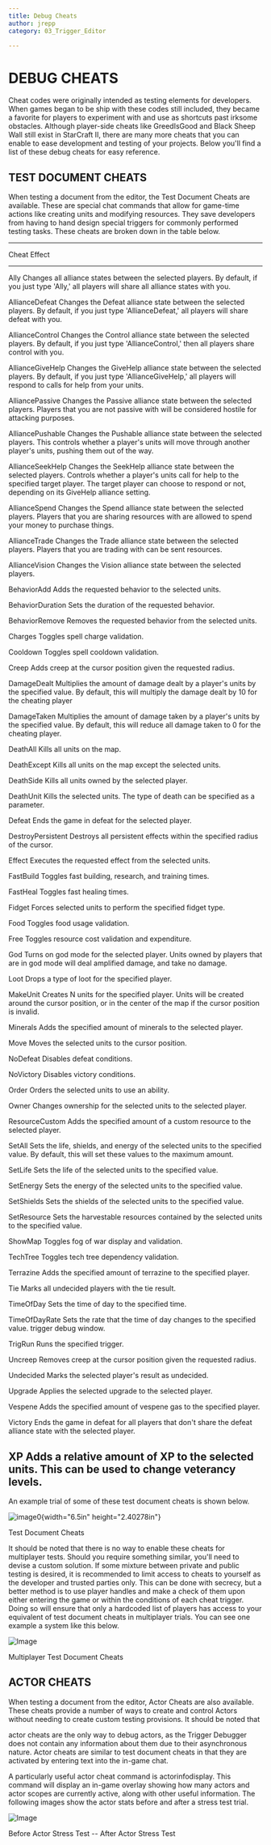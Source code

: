 ```yaml
---
title: Debug Cheats
author: jrepp
category: 03_Trigger_Editor

---
```

DEBUG CHEATS
============

Cheat codes were originally intended as testing elements for developers.
When games began to be ship with these codes still included, they became
a favorite for players to experiment with and use as shortcuts past
irksome obstacles. Although player-side cheats like GreedIsGood and
Black Sheep Wall still exist in StarCraft II, there are many more cheats
that you can enable to ease development and testing of your projects.
Below you'll find a list of these debug cheats for easy reference.

TEST DOCUMENT CHEATS
--------------------

When testing a document from the editor, the Test Document Cheats are
available. These are special chat commands that allow for game-time
actions like creating units and modifying resources. They save
developers from having to hand design special triggers for commonly
performed testing tasks. These cheats are broken down in the table
below.

  -------------------------------------------------------------------------------------
  Cheat               Effect
  ------------------- -----------------------------------------------------------------
  Ally                Changes all alliance states between the selected players. By
                      default, if you just type 'Ally,' all players will share all
                      alliance states with you.

  AllianceDefeat      Changes the Defeat alliance state between the selected players.
                      By default, if you just type 'AllianceDefeat,' all players will
                      share defeat with you.

  AllianceControl     Changes the Control alliance state between the selected players.
                      By default, if you just type 'AllianceControl,' then all players
                      share control with you.

  AllianceGiveHelp    Changes the GiveHelp alliance state between the selected players.
                      By default, if you just type 'AllianceGiveHelp,' all players will
                      respond to calls for help from your units.

  AlliancePassive     Changes the Passive alliance state between the selected players.
                      Players that you are not passive with will be considered hostile
                      for attacking purposes.

  AlliancePushable    Changes the Pushable alliance state between the selected players.
                      This controls whether a player's units will move through another
                      player's units, pushing them out of the way.

  AllianceSeekHelp    Changes the SeekHelp alliance state between the selected players.
                      Controls whether a player's units call for help to the specified
                      target player. The target player can choose to respond or not,
                      depending on its GiveHelp alliance setting.

  AllianceSpend       Changes the Spend alliance state between the selected players.
                      Players that you are sharing resources with are allowed to spend
                      your money to purchase things.

  AllianceTrade       Changes the Trade alliance state between the selected players.
                      Players that you are trading with can be sent resources.

  AllianceVision      Changes the Vision alliance state between the selected players.

  BehaviorAdd         Adds the requested behavior to the selected units.

  BehaviorDuration    Sets the duration of the requested behavior.

  BehaviorRemove      Removes the requested behavior from the selected units.

  Charges             Toggles spell charge validation.

  Cooldown            Toggles spell cooldown validation.

  Creep               Adds creep at the cursor position given the requested radius.

  DamageDealt         Multiplies the amount of damage dealt by a player\'s units by the
                      specified value. By default, this will multiply the damage dealt
                      by 10 for the cheating player

  DamageTaken         Multiplies the amount of damage taken by a player\'s units by the
                      specified value. By default, this will reduce all damage taken to
                      0 for the cheating player.

  DeathAll            Kills all units on the map.

  DeathExcept         Kills all units on the map except the selected units.

  DeathSide           Kills all units owned by the selected player.

  DeathUnit           Kills the selected units. The type of death can be specified as a
                      parameter.

  Defeat              Ends the game in defeat for the selected player.

  DestroyPersistent   Destroys all persistent effects within the specified radius of
                      the cursor.

  Effect              Executes the requested effect from the selected units.

  FastBuild           Toggles fast building, research, and training times.

  FastHeal            Toggles fast healing times.

  Fidget              Forces selected units to perform the specified fidget type.

  Food                Toggles food usage validation.

  Free                Toggles resource cost validation and expenditure.

  God                 Turns on god mode for the selected player. Units owned by players
                      that are in god mode will deal amplified damage, and take no
                      damage.

  Loot                Drops a type of loot for the specified player.

  MakeUnit            Creates N units for the specified player. Units will be created
                      around the cursor position, or in the center of the map if the
                      cursor position is invalid.

  Minerals            Adds the specified amount of minerals to the selected player.

  Move                Moves the selected units to the cursor position.

  NoDefeat            Disables defeat conditions.

  NoVictory           Disables victory conditions.

  Order               Orders the selected units to use an ability.

  Owner               Changes ownership for the selected units to the selected player.

  ResourceCustom      Adds the specified amount of a custom resource to the selected
                      player.

  SetAll              Sets the life, shields, and energy of the selected units to the
                      specified value. By default, this will set these values to the
                      maximum amount.

  SetLife             Sets the life of the selected units to the specified value.

  SetEnergy           Sets the energy of the selected units to the specified value.

  SetShields          Sets the shields of the selected units to the specified value.

  SetResource         Sets the harvestable resources contained by the selected units to
                      the specified value.

  ShowMap             Toggles fog of war display and validation.

  TechTree            Toggles tech tree dependency validation.

  Terrazine           Adds the specified amount of terrazine to the specified player.

  Tie                 Marks all undecided players with the tie result.

  TimeOfDay           Sets the time of day to the specified time.

  TimeOfDayRate       Sets the rate that the time of day changes to the specified
                      value. trigger debug window.

  TrigRun             Runs the specified trigger.

  Uncreep             Removes creep at the cursor position given the requested radius.

  Undecided           Marks the selected player\'s result as undecided.

  Upgrade             Applies the selected upgrade to the selected player.

  Vespene             Adds the specified amount of vespene gas to the specified player.

  Victory             Ends the game in defeat for all players that don\'t share the
                      defeat alliance state with the selected player.

  XP                  Adds a relative amount of XP to the selected units. This can be
                      used to change veterancy levels.
  -------------------------------------------------------------------------------------

An example trial of some of these test document cheats is shown below.

![image0](./resources/055_Debug_Cheats1.png){width="6.5in"
height="2.40278in"}

Test Document Cheats

It should be noted that there is no way to enable these cheats for
multiplayer tests. Should you require something similar, you'll need to
devise a custom solution. If some mixture between private and public
testing is desired, it is recommended to limit access to cheats to
yourself as the developer and trusted parties only. This can be done
with secrecy, but a better method is to use player handles and make a
check of them upon either entering the game or within the conditions of
each cheat trigger. Doing so will ensure that only a hardcoded list of
players has access to your equivalent of test document cheats in
multiplayer trials. You can see one example a system like this below.

![Image](./resources/055_Debug_Cheats2.png)

Multiplayer Test Document Cheats

ACTOR CHEATS
------------

When testing a document from the editor, Actor Cheats are also
available. These cheats provide a number of ways to create and control
Actors without needing to create custom testing provisions. It should be
noted that

actor cheats are the only way to debug actors, as the Trigger Debugger
does not contain any information about them due to their asynchronous
nature. Actor cheats are similar to test document cheats in that they
are activated by entering text into the in-game chat.

A particularly useful actor cheat command is actorinfodisplay. This
command will display an in-game overlay showing how many actors and
actor scopes are currently active, along with other useful information.
The following images show the actor stats before and after a stress test
trial.

![Image](./resources/055_Debug_Cheats3.png)

Before Actor Stress Test -- After Actor Stress Test
